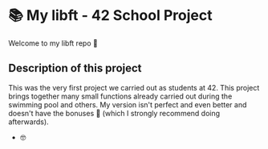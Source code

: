 # 📚 My libft - 42 School Project

Welcome to my libft repo 👋

## Description of this project

This was the very first project we carried out as students at 42. This project brings together many small functions already carried out during the swimming pool and others. My version isn't perfect and even better and doesn't have the bonuses 🤣 (which I strongly recommend doing afterwards). 

- 🤓
